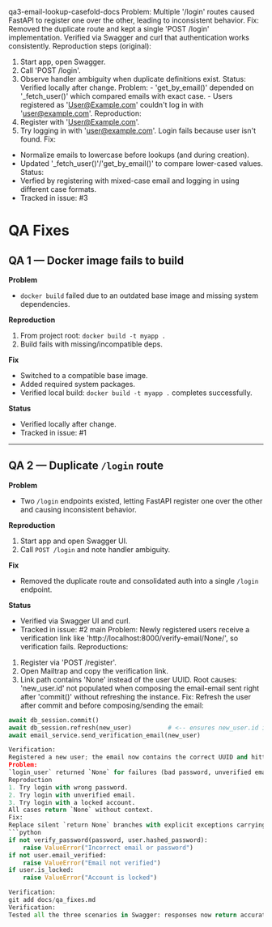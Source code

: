 qa3-email-lookup-casefold-docs
Problem: Multiple '/login' routes caused FastAPI to register one over the other, leading to inconsistent behavior. 
Fix: Removed the duplicate route and kept a single 'POST /login' implementation. Verified via Swagger and curl that authentication works consistently. 
Reproduction steps (original): 
1. Start app, open Swagger. 
2. Call 'POST /login'. 
3. Observe handler ambiguity when duplicate definitions exist. 
Status: Verified locally after change. 
Problem: - 'get_by_email()' depended on '_fetch_user()' which compared emails with exact case. - Users registered as 'User@Example.com' couldn't log in with 'user@example.com'.
Reproduction: 
1. Register with 'User@Example.com'.
2. Try logging in with 'user@example.com'.
Login fails because user isn't found. 
Fix: 
- Normalize emails to lowercase before lookups (and during creation).
- Updated '_fetch_user()'/'get_by_email()' to compare lower-cased values. 
Status: 
- Verfied by registering with mixed-case email and logging in using different case formats. 
- Tracked in issue: #3

# QA Fixes

## QA 1 — Docker image fails to build
**Problem**
- `docker build` failed due to an outdated base image and missing system dependencies.

**Reproduction**
1. From project root: `docker build -t myapp .`
2. Build fails with missing/incompatible deps.

**Fix**
- Switched to a compatible base image.
- Added required system packages.
- Verified local build: `docker build -t myapp .` completes successfully.

**Status**
- Verified locally after change.
- Tracked in issue: #1

---

## QA 2 — Duplicate `/login` route
**Problem**
- Two `/login` endpoints existed, letting FastAPI register one over the other and causing inconsistent behavior.

**Reproduction**
1. Start app and open Swagger UI.
2. Call `POST /login` and note handler ambiguity.

**Fix**
- Removed the duplicate route and consolidated auth into a single `/login` endpoint.

**Status**
- Verified via Swagger UI and curl.
- Tracked in issue: #2
main
Problem: Newly registered users receive a verification link like 'http://localhost:8000/verify-email/None/', so verification fails. 
Reproductions: 
1. Register via 'POST /register'.
2. Open Mailtrap and copy the verification link. 
3. Link path contains 'None' instead of the user UUID. 
Root causes: 
'new_user.id' not populated when composing the email-email sent right after 'commit()' without refreshing the instance. 
Fix: 
Refresh the user after commit and before composing/sending the email:
```python
await db_session.commit()
await db_session.refresh(new_user)          # <-- ensures new_user.id is set
await email_service.send_verification_email(new_user)

Verification: 
Registered a new user; the email now contains the correct UUID and hitting /verify-email/<uuid> returns 200 (Email verified successfully"). 
Problem:
`login_user` returned `None` for failures (bad password, unverified email, locked account), giving the API no reason to report and resulting in poor UX.
Reproduction
1. Try login with wrong password.
2. Try login with unverified email.
3. Try login with a locked account.
All cases return `None` without context.
Fix: 
Replace silent `return None` branches with explicit exceptions carrying clear messages, e.g.:
```python
if not verify_password(password, user.hashed_password):
    raise ValueError("Incorrect email or password")
if not user.email_verified:
    raise ValueError("Email not verified")
if user.is_locked:
    raise ValueError("Account is locked")

Verification:
git add docs/qa_fixes.md
Verification:
Tested all the three scenarios in Swagger: responses now return accurate codes and messages 
